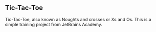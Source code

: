 ## Tic-Tac-Toe

Tic-Tac-Toe, also known as Noughts and crosses or Xs and Os.
This is a simple training project from JetBrains Academy.